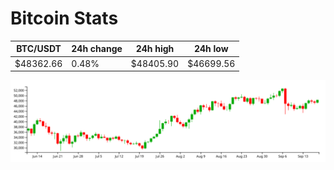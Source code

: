 # Bitcoin Stats

BTC/USDT|24h change|24h high|24h low|
|---|---|---|---|
|$48362.66|0.48%|$48405.90|$46699.56|

<img src="./chart.svg">
